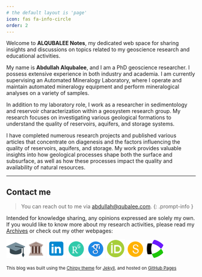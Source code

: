 ```yaml
---
# the default layout is 'page'
icon: fas fa-info-circle
order: 2
---
```

Welcome to **ALQUBALEE Notes**, my dedicated web space for sharing insights and discussions on topics related to my geoscience research and educational activities.

My name is **Abdullah Alqubalee**, and I am a PhD geoscience researcher. I possess extensive experience in both industry and academia. I am currently supervising an Automated Mineralogy Laboratory, where I operate and maintain automated mineralogy equipment and perform mineralogical analyses on a variety of samples.

In addition to my laboratory role, I work as a researcher in sedimentology and reservoir characterization within a geosystem research group. My research focuses on investigating various geological formations to understand the quality of reservoirs, aquifers, and storage systems.

I have completed numerous research projects and published various articles that concentrate on diagenesis and the factors influencing the quality of reservoirs, aquifers, and storage. My work provides valuable insights into how geological processes shape both the surface and subsurface, as well as how these processes impact the quality and availability of natural resources.




___


## Contact me


> You can reach out to me via [abdullah@qubalee.com](mailto:abdullah@qubalee.com).
{: .prompt-info }


Intended for knowledge sharing, any opinions expressed are solely my own. If you would like to know more about my research activities, please read my [Archives](/archives/) or check out my other webpages:

[![CPG](https://raw.githubusercontent.com/qubalee/qubalee/refs/heads/main/images/icons/college-c.png "CPG")](https://cpg.kfupm.edu.sa/bio/qubalee/) 
[![KFUPM](https://raw.githubusercontent.com/qubalee/qubalee/refs/heads/main/images/icons/university-c.png "KFUPM")](https://pure.kfupm.edu.sa/en/persons/abdullah-alqubalee) 
[![LinkedIn](https://raw.githubusercontent.com/qubalee/qubalee/refs/heads/main/images/icons/linkedin-c.png "LinkedIn")](https://linkedin.com/in/qubalee) 
[![ResearchGate](https://raw.githubusercontent.com/qubalee/qubalee/refs/heads/main/images/icons/res-g.png "ResearchGate")](https://www.researchgate.net/profile/Abdullah-Alqubalee)
[![Google Scholar](https://raw.githubusercontent.com/qubalee/qubalee/refs/heads/main/images/icons/googlescholar-c.png "Google Scholar")](https://scholar.google.com/citations?user=B-qHbuwAAAAJ&hl=en&oi=ao)
[![ORCID](https://raw.githubusercontent.com/qubalee/qubalee/refs/heads/main/images/icons/orcid-c.png "ORCID")](https://orcid.org/0000-0002-0543-9026) 
[![Scopus](https://raw.githubusercontent.com/qubalee/qubalee/refs/heads/main/images/icons/scopus.png "Scopus")](https://www.scopus.com/authid/detail.uri?authorId=57196439599) 
[![Web of Science](https://github.com/qubalee/qubalee/blob/main/images/wos.png?raw=true "Web of Science")](https://www.webofscience.com/wos/author/record/AAV-6030-2020) 


<small>This blog was built using the [Chirpy theme](https://github.com/cotes2020/jekyll-theme-chirpy) for [Jekyll](https://jekyllrb.com/), and hosted on [GitHub Pages](https://pages.github.com/)</small>

